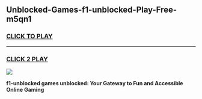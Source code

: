 
## Unblocked-Games-f1-unblocked-Play-Free-m5qn1
<h3>
<a href="https://premium76.site?title=f1-unblocked&ref=10A">CLICK TO PLAY</a></h3>
<hr>

<h3>
<a href="https://premium76.site?title=f1-unblocked&ref=10A">CLICK 2 PLAY</a>
  
</h3>

<a href="https://premium76.site?title=f1-unblocked&ref=10A"><img src="https://clearcache.store/games.png"></a>


**f1-unblocked games unblocked: Your Gateway to Fun and Accessible Online Gaming**
